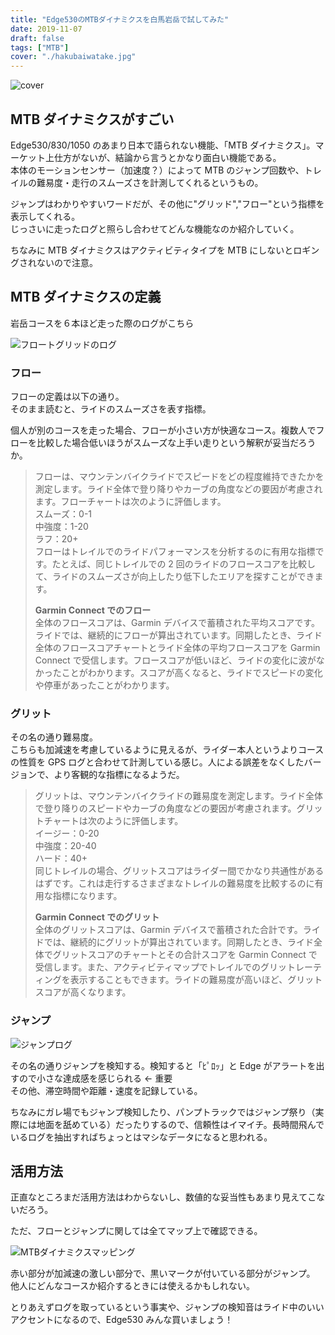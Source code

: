 ```yaml
---
title: "Edge530のMTBダイナミクスを白馬岩岳で試してみた"
date: 2019-11-07
draft: false
tags: ["MTB"]
cover: "./hakubaiwatake.jpg"
---
```


![cover](./hakubaiwatake.jpg)

## MTB ダイナミクスがすごい

Edge530/830/1050 のあまり日本で語られない機能、「MTB ダイナミクス」。マーケット上仕方がないが、結論から言うとかなり面白い機能である。  
本体のモーションセンサー（加速度？）によって MTB のジャンプ回数や、トレイルの難易度・走行のスムーズさを計測してくれるというもの。

ジャンプはわかりやすいワードだが、その他に"グリッド","フロー"という指標を表示してくれる。  
じっさいに走ったログと照らし合わせてどんな機能なのか紹介していく。

ちなみに MTB ダイナミクスはアクティビティタイプを MTB にしないとロギングされないので注意。

<LinkBox url="https://www.amazon.co.jp/dp/B08DD3LRH3/" isAmazonLink />

## MTB ダイナミクスの定義

岩岳コースを６本ほど走った際のログがこちら

![フロートグリッドのログ](./flow_grid.png)

### フロー

フローの定義は以下の通り。  
そのまま読むと、ライドのスムーズさを表す指標。

個人が別のコースを走った場合、フローが小さい方が快適なコース。複数人でフローを比較した場合低いほうがスムーズな上手い走りという解釈が妥当だろうか。

> フローは、マウンテンバイクライドでスピードをどの程度維持できたかを測定します。ライド全体で登り降りやカーブの角度などの要因が考慮されます。フローチャートは次のように評価します。  
> スムーズ：0-1  
> 中強度：1-20  
> ラフ：20+  
> フローはトレイルでのライドパフォーマンスを分析するのに有用な指標です。たとえば、同じトレイルでの 2 回のライドのフロースコアを比較して、ライドのスムーズさが向上したり低下したエリアを探すことができます。
>
> **Garmin Connect でのフロー**  
> 全体のフロースコアは、Garmin デバイスで蓄積された平均スコアです。ライドでは、継続的にフローが算出されています。同期したとき、ライド全体のフロースコアチャートとライド全体の平均フロースコアを Garmin Connect で受信します。フロースコアが低いほど、ライドの変化に波がなかったことがわかります。スコアが高くなると、ライドでスピードの変化や停車があったことがわかります。

### グリット

その名の通り難易度。  
こちらも加減速を考慮しているように見えるが、ライダー本人というよりコースの性質を GPS ログと合わせて計測している感じ。人による誤差をなくしたバージョンで、より客観的な指標になるようだ。

> グリットは、マウンテンバイクライドの難易度を測定します。ライド全体で登り降りのスピードやカーブの角度などの要因が考慮されます。グリットチャートは次のように評価します。  
> イージー：0-20  
> 中強度：20-40  
> ハード：40+  
> 同じトレイルの場合、グリットスコアはライダー間でかなり共通性があるはずです。これは走行するさまざまなトレイルの難易度を比較するのに有用な指標になります。
>
> **Garmin Connect でのグリット**  
> 全体のグリットスコアは、Garmin デバイスで蓄積された合計です。ライドでは、継続的にグリットが算出されています。同期したとき、ライド全体でグリットスコアのチャートとその合計スコアを Garmin Connect で受信します。また、アクティビティマップでトレイルでのグリットレーティングを表示することもできます。ライドの難易度が高いほど、グリットスコアが高くなります。

### ジャンプ

![ジャンプログ](./jump.png)

その名の通りジャンプを検知する。検知すると「ﾋﾟﾛｯ」と Edge がアラートを出すので小さな達成感を感じられる ← 重要  
その他、滞空時間や距離・速度を記録している。

ちなみにガレ場でもジャンプ検知したり、パンプトラックではジャンプ祭り（実際には地面を舐めている）だったりするので、信頼性はイマイチ。長時間飛んでいるログを抽出すればちょっとはマシなデータになると思われる。

## 活用方法

正直なところまだ活用方法はわからないし、数値的な妥当性もあまり見えてこないだろう。

ただ、フローとジャンプに関しては全てマップ上で確認できる。

![MTBダイナミクスマッピング](./mtbd_map.png)

赤い部分が加減速の激しい部分で、黒いマークが付いている部分がジャンプ。  
他人にどんなコースか紹介するときには使えるかもしれない。

とりあえずログを取っているという事実や、ジャンプの検知音はライド中のいいアクセントになるので、Edge530 みんな買いましょう！

<LinkBox isAmazonLink url="https://www.amazon.co.jp/dp/B07TVPYCTV/" />

